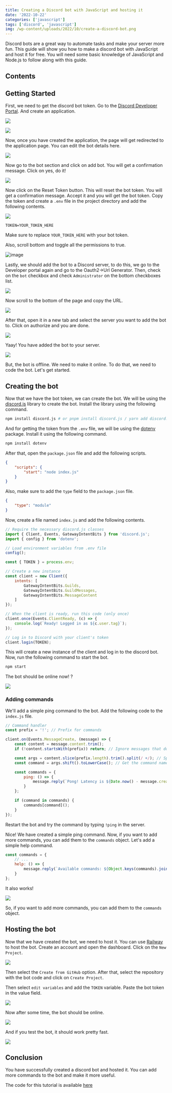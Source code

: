 ```yaml
---
title: Creating a Discord bot with JavaScript and hosting it
date: '2022-10-22'
categories: ['javascript']
tags: ['discord', 'javascript']
img: /wp-content/uploads/2022/10/create-a-discord-bot.png
---
```


Discord bots are a great way to automate tasks and make your server more fun. This guide will show you how to make a discord bot with JavaScript and host it for free. You will need some basic knowledge of JavaScript and Node.js to follow along with this guide.

## Contents

## Getting Started

First, we need to get the discord bot token. Go to the [Discord Developer Portal](https://discord.com/developers/applications). And create an application.

![](https://user-images.githubusercontent.com/76736580/197370443-83b75e78-ed8e-4a17-8904-ef58211f68fe.png)

![](https://user-images.githubusercontent.com/76736580/197370493-ac8a2c33-d550-466f-95d3-2f39ef169e0c.png)

Now, once you have created the application, the page will get redirected to the application page. You can edit the bot details here.

![](https://user-images.githubusercontent.com/76736580/197370562-22fbaa80-525c-4e03-9b3d-af697bd7ef9a.png)

Now go to the bot section and click on add bot. You will get a confirmation message. Click on yes, do it!

![](https://user-images.githubusercontent.com/76736580/197370579-3fc5305c-eb74-4c05-a69a-e17891e7d45e.png)

Now click on the Reset Token button. This will reset the bot token. You will get a confirmation message. Accept it and you will get the bot token. Copy the token and create a `.env` file in the project directory and add the following contents.

![](https://user-images.githubusercontent.com/76736580/197370610-3aa768eb-23b0-4c9a-830b-0c995ffd7114.png)

```
TOKEN=YOUR_TOKEN_HERE
```

Make sure to replace `YOUR_TOKEN_HERE` with your bot token.

Also, scroll bottom and toggle all the permissions to true.

![image](https://user-images.githubusercontent.com/76736580/197371747-b59d9ba2-f0ff-47e2-a307-0c5865dc261b.png)

Lastly, we should add the bot to a Discord server, to do this, we go to the Developer portal again and go to the Oauth2->Url Generator. Then, check on the `bot` checkbox and check `Administrator` on the bottom checkboxes list.

![](https://user-images.githubusercontent.com/76736580/197370875-7350bb5c-7fdf-4888-ab5f-e4a9716ea45f.png)

Now scroll to the bottom of the page and copy the URL.

![](https://user-images.githubusercontent.com/76736580/197370996-cc3c96fd-f043-41a1-b9a7-3aedf65e7c07.png)

After that, open it in a new tab and select the server you want to add the bot to. Click on authorize and you are done.

![](https://user-images.githubusercontent.com/76736580/197371048-eeb95ced-1616-4927-8c09-305385aab455.png)

Yaay! You have added the bot to your server.

![](https://user-images.githubusercontent.com/76736580/197371109-dc8dd6cb-f294-4387-b2ef-a0a72f74c3dd.png)

But, the bot is offline. We need to make it online. To do that, we need to code the bot. Let's get started.

## Creating the bot

Now that we have the bot token, we can create the bot. We will be using the [discord.js](https://discord.js.org/#/) library to create the bot. Install the library using the following command.

```bash
npm install discord.js # or pnpm install discord.js / yarn add discord.js
```

And for getting the token from the `.env` file, we will be using the [dotenv](https://www.npmjs.com/package/dotenv) package. Install it using the following command.

```bash
npm install dotenv
```

After that, open the `package.json` file and add the following scripts.

```json
{
	"scripts": {
		"start": "node index.js"
	}
}
```

Also, make sure to add the `type` field to the `package.json` file.

```json
{
	"type": "module"
}
```

Now, create a file named `index.js` and add the following contents.

```js
// Require the necessary discord.js classes
import { Client, Events, GatewayIntentBits } from 'discord.js';
import { config } from 'dotenv';

// Load environment variables from .env file
config();

const { TOKEN } = process.env;

// Create a new instance
const client = new Client({
	intents: [
		GatewayIntentBits.Guilds,
		GatewayIntentBits.GuildMessages,
		GatewayIntentBits.MessageContent
	]
});

// When the client is ready, run this code (only once)
client.once(Events.ClientReady, (c) => {
	console.log(`Ready! Logged in as ${c.user.tag}`);
});

// Log in to Discord with your client's token
client.login(TOKEN);
```

This will create a new instance of the client and log in to the discord bot. Now, run the following command to start the bot.

```bash
npm start
```

The bot should be online now! ?

![](https://user-images.githubusercontent.com/76736580/197371380-5d160826-1442-4bf4-8ff6-2e9b154a5e5e.png)

### Adding commands

We'll add a simple ping command to the bot. Add the following code to the `index.js` file.

```js
// Command handler
const prefix = '!'; // Prefix for commands

client.on(Events.MessageCreate, (message) => {
	const content = message.content.trim();
	if (!content.startsWith(prefix)) return; // Ignore messages that don't start with the prefix

	const args = content.slice(prefix.length).trim().split(/ +/); // Split the message into arguments
	const command = args.shift().toLowerCase(); // Get the command name

	const commands = {
		ping: () => {
			message.reply(`Pong! Latency is ${Date.now() - message.createdTimestamp}ms.`);
		}
	};

	if (command in commands) {
		commands[command]();
	}
});
```

Restart the bot and try the command by typing `!ping` in the server.

Nice! We have created a simple ping command. Now, if you want to add more commands, you can add them to the `commands` object. Let's add a simple help command.

```js
const commands = {
	// ...
	help: () => {
		message.reply(`Available commands: ${Object.keys(commands).join(', ')}`);
	}
};
```

It also works!

![](https://user-images.githubusercontent.com/76736580/197372724-9511c04d-1ebd-4dc7-82b7-32c28d2febb5.png)

So, if you want to add more commands, you can add them to the `commands` object.

## Hosting the bot

Now that we have created the bot, we need to host it. You can use [Railway](https://go.tronic247.com/2zz5) to host the bot. Create an account and open the dashboard. Click on the `New Project`.

![](https://user-images.githubusercontent.com/76736580/197373091-36034d88-1efb-4a48-b453-086b8954a680.png)

Then select the `Create from GitHub` option. After that, select the repository with the bot code and click on `Create Project`.

Then select `edit variables` and add the `TOKEN` variable. Paste the bot token in the value field.

![](https://user-images.githubusercontent.com/76736580/197373216-f4a5a719-49d8-4a4a-a4fb-fd0a7a315cd7.png)

Now after some time, the bot should be online.

![](https://user-images.githubusercontent.com/76736580/197373249-b135b25e-6a51-4f36-bbe3-831b28612ce7.png)

And if you test the bot, it should work pretty fast.

![](https://user-images.githubusercontent.com/76736580/197373283-8d091726-d2d5-4b2a-ab3a-fc448234d9ef.png)

## Conclusion

You have successfully created a discord bot and hosted it. You can add more commands to the bot and make it more useful.

The code for this tutorial is available [here](https://github.com/Posandu/discord-bot-tutorial)
